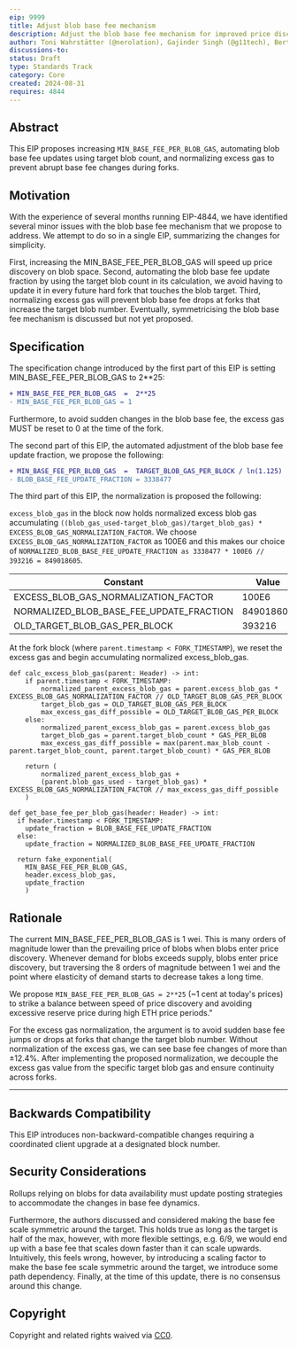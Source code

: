 ```yaml
---
eip: 9999
title: Adjust blob base fee mechanism
description: Adjust the blob base fee mechanism for improved price discovery and normalization across forks
author: Toni Wahrstätter (@nerolation), Gajinder Singh (@g11tech), Bert (@bkellerman), Max Resnick (@MaxResnick), Ansgar Dietrichs (@adietrichs), Barnabé Monnot <barnabe.monnot@ethereum.org>
discussions-to: 
status: Draft
type: Standards Track
category: Core
created: 2024-08-31
requires: 4844
---
```


## Abstract

This EIP proposes increasing `MIN_BASE_FEE_PER_BLOB_GAS`, automating blob base fee updates using target blob count, and normalizing excess gas to prevent abrupt base fee changes during forks.

## Motivation

With the experience of several months running EIP-4844, we have identified several minor issues with the blob base fee mechanism that we propose to address. We attempt to do so in a single EIP, summarizing the changes for simplicity.

First, increasing the MIN_BASE_FEE_PER_BLOB_GAS will speed up price discovery on blob space. Second, automating the blob base fee update fraction by using the target blob count in its calculation, we avoid having to update it in every future hard fork that touches the blob target. Third, normalizing excess gas will prevent blob base fee drops at forks that increase the target blob number. Eventually, symmetricising the blob base fee mechanism is discussed but not yet proposed.

## Specification

The specification change introduced by the first part of this EIP is setting MIN_BASE_FEE_PER_BLOB_GAS to 2**25:

```diff
+ MIN_BASE_FEE_PER_BLOB_GAS  =  2**25
- MIN_BASE_FEE_PER_BLOB_GAS = 1
```

Furthermore, to avoid sudden changes in the blob base fee, the excess gas MUST be reset to 0 at the time of the fork.

The second part of this EIP, the automated adjustment of the blob base fee update fraction, we propose the following:

```diff
+ MIN_BASE_FEE_PER_BLOB_GAS  =  TARGET_BLOB_GAS_PER_BLOCK / ln(1.125)
- BLOB_BASE_FEE_UPDATE_FRACTION = 3338477
```

The third part of this EIP, the normalization is proposed the following:

`excess_blob_gas` in the block now holds normalized excess blob gas accumulating `((blob_gas_used-target_blob_gas)/target_blob_gas) * EXCESS_BLOB_GAS_NORMALIZATION_FACTOR`. We choose `EXCESS_BLOB_GAS_NORMALIZATION_FACTOR` as 100E6 and this makes our choice of `NORMALIZED_BLOB_BASE_FEE_UPDATE_FRACTION as 3338477 * 100E6 // 393216 = 849018605`.

| Constant                              | Value      |
|---------------------------------------|------------|
| EXCESS_BLOB_GAS_NORMALIZATION_FACTOR  | 100E6      |
| NORMALIZED_BLOB_BASE_FEE_UPDATE_FRACTION | 849018605 |
| OLD_TARGET_BLOB_GAS_PER_BLOCK         | 393216     |


At the fork block (where `parent.timestamp < FORK_TIMESTAMP`), we reset the excess gas and begin accumulating normalized excess_blob_gas.

```
def calc_excess_blob_gas(parent: Header) -> int:
    if parent.timestamp < FORK_TIMESTAMP:
        normalized_parent_excess_blob_gas = parent.excess_blob_gas * EXCESS_BLOB_GAS_NORMALIZATION_FACTOR // OLD_TARGET_BLOB_GAS_PER_BLOCK
        target_blob_gas = OLD_TARGET_BLOB_GAS_PER_BLOCK
        max_excess_gas_diff_possible = OLD_TARGET_BLOB_GAS_PER_BLOCK
    else:
        normalized_parent_excess_blob_gas = parent.excess_blob_gas
        target_blob_gas = parent.target_blob_count * GAS_PER_BLOB
        max_excess_gas_diff_possible = max(parent.max_blob_count - parent.target_blob_count, parent.target_blob_count) * GAS_PER_BLOB

    return (
        normalized_parent_excess_blob_gas +
        (parent.blob_gas_used - target_blob_gas) * EXCESS_BLOB_GAS_NORMALIZATION_FACTOR // max_excess_gas_diff_possible
    )
    
def get_base_fee_per_blob_gas(header: Header) -> int:
  if header.timestamp < FORK_TIMESTAMP:
    update_fraction = BLOB_BASE_FEE_UPDATE_FRACTION
  else:
    update_fraction = NORMALIZED_BLOB_BASE_FEE_UPDATE_FRACTION

  return fake_exponential(
    MIN_BASE_FEE_PER_BLOB_GAS,
    header.excess_blob_gas,
    update_fraction
    )
```

## Rationale

The current MIN_BASE_FEE_PER_BLOB_GAS is 1 wei. This is many orders of magnitude lower than the prevailing price of blobs when blobs enter price discovery. Whenever demand for blobs exceeds supply, blobs enter price discovery, but traversing the 8 orders of magnitude between 1 wei and the point where elasticity of demand starts to decrease takes a long time.


We propose `MIN_BASE_FEE_PER_BLOB_GAS = 2**25` (~1 cent at today's prices) to strike a balance between speed of price discovery and avoiding excessive reserve price during high ETH price periods."

For the excess gas normalization, the argument is to avoid sudden base fee jumps or drops at forks that change the target blob number. Without normalization of the excess gas, we can see base fee changes of more than $\pm 12.4\%$. After implementing the proposed normalization, we decouple the excess gas value from the specific target blob gas and ensure continuity across forks.


---


## Backwards Compatibility

This EIP introduces non-backward-compatible changes requiring a coordinated client upgrade at a designated block number.

## Security Considerations

Rollups relying on blobs for data availability must update posting strategies to accommodate the changes in base fee dynamics.

Furthermore, the authors discussed and considered making the base fee scale symmetric around the target. This holds true as long as the target is half of the max, however, with more flexible settings, e.g. 6/9, we would end up with a base fee that scales down faster than it can scale upwards. Intuitively, this feels wrong, however, by introducing a scaling factor to make the base fee scale symmetric around the target, we introduce some path dependency. Finally, at the time of this update, there is no consensus around this change.

## Copyright

Copyright and related rights waived via [CC0](../LICENSE.md).
